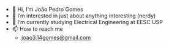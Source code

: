 - 👋 Hi, I’m João Pedro Gomes
- 👀 I’m interested in just about anything interesting (nerdy) 
- 🌱 I’m currently studying Electrical Engineering at EESC USP
- 📫 How to reach me 
  - joao3.14gomes@gmail.com

<!---
314gomes/314gomes is a ✨ special ✨ repository because its `README.md` (this file) appears on your GitHub profile.
You can click the Preview link to take a look at your changes.
--->
